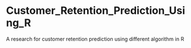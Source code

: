 # Customer_Retention_Prediction_Using_R
A research for customer retention prediction using different algorithm in R
